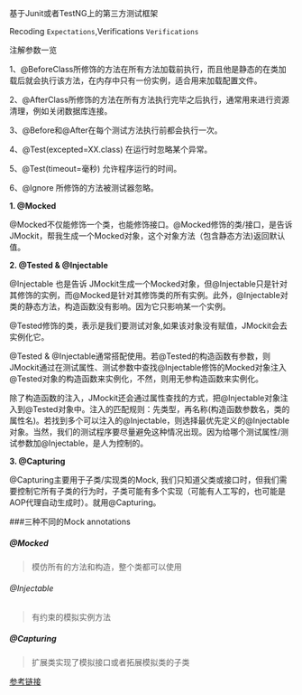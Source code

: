 基于Junit或者TestNG上的第三方测试框架

Recoding  `Expectations`,Verifications `Verifications`

注解参数一览

1、@BeforeClass所修饰的方法在所有方法加载前执行，而且他是静态的在类加载后就会执行该方法，在内存中只有一份实例，适合用来加载配置文件。

2、@AfterClass所修饰的方法在所有方法执行完毕之后执行，通常用来进行资源清理，例如关闭数据库连接。

3、@Before和@After在每个测试方法执行前都会执行一次。

4、@Test(excepted=XX.class) 在运行时忽略某个异常。

5、@Test(timeout=毫秒) 允许程序运行的时间。

6、@Ignore 所修饰的方法被测试器忽略。



**1. @Mocked**

@Mocked不仅能修饰一个类，也能修饰接口。@Mocked修饰的类/接口，是告诉JMockit，帮我生成一个Mocked对象，这个对象方法（包含静态方法)返回默认值。

**2. @Tested & @Injectable**

@Injectable 也是告诉 JMockit生成一个Mocked对象，但@Injectable只是针对其修饰的实例，而@Mocked是针对其修饰类的所有实例。此外，@Injectable对类的静态方法，构造函数没有影响。因为它只影响某一个实例。

@Tested修饰的类，表示是我们要测试对象,如果该对象没有赋值，JMockit会去实例化它。

@Tested & @Injectable通常搭配使用。若@Tested的构造函数有参数，则JMockit通过在测试属性、测试参数中查找@Injectable修饰的Mocked对象注入@Tested对象的构造函数来实例化，不然，则用无参构造函数来实例化。

除了构造函数的注入，JMockit还会通过属性查找的方式，把@Injectable对象注入到@Tested对象中。注入的匹配规则：先类型，再名称(构造函数参数名，类的属性名)。若找到多个可以注入的@Injectable，则选择最优先定义的@Injectable对象。当然，我们的测试程序要尽量避免这种情况出现。因为给哪个测试属性/测试参数加@Injectable，是人为控制的。

**3. @Capturing**

@Capturing主要用于子类/实现类的Mock, 我们只知道父类或接口时，但我们需要控制它所有子类的行为时，子类可能有多个实现（可能有人工写的，也可能是AOP代理自动生成时）。就用@Capturing。



###三种不同的Mock annotations

##### @Mocked

> 模仿所有的方法和构造，整个类都可以使用

###### @Injectable

> 有约束的模拟实例方法

##### @Capturing

> 扩展类实现了模拟接口或者拓展模拟类的子类



[参考链接](https://www.jianshu.com/p/37de454c5f34)


